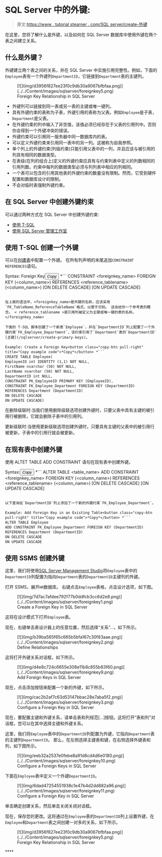 # SQL Server 中的外键:

> 原文:[https://www . tutorial stearner . com/SQL server/create-外键](https://www.tutorialsteacher.com/sqlserver/create-foreign-keys)

在这里，您将了解什么是外键，以及如何在 SQL Server 数据库中使用外键在两个表之间建立关系。

## 什么是外键？

外键建立两个表之间的关系，并在 SQL Server 中实施引用完整性。例如，下面的`Employee`表有一个外键列`DepartmentID`，它链接到`Department`表的主键列。

<figure>[![](img/d3956f827ee23f0c9db30a9067bfbfaa.png)](../../Content/images/sqlserver/foreignkey5.png) 

<figcaption>Foreign Key Relationship in SQL Server</figcaption>

</figure>

*   外键列可以链接到同一表或另一表的主键或唯一键列。
*   具有外键约束的表称为子表，外键引用的表称为父表。例如`Employee`是子表，`Department`是父表。
*   在外键约束的列中输入了非空值，该值必须已经存在于父表的引用列中。否则你会得到一个外键冲突的错误。
*   外键约束可以引用同一服务器中同一数据库内的表。
*   可以定义外键约束来引用同一表中的另一列。这被称为自我参照。
*   单个列上的外键约束(列级约束)只能引用父表中的一列，并且应该与被引用的列具有相同的数据类型。
*   在表级(在列的组合上)定义的外键约束应具有与约束列表中定义的列数相同的引用列数。约束中每列的数据类型必须与列列表中相应的列相同。
*   一个表可以包含的引用其他表的外键约束的数量没有限制。然而，它受到硬件配置和数据库设计的限制。
*   不会对临时表强制外键约束。

## 在 SQL Server 中创建外键约束

可以通过两种方式在 SQL Server 中创建外键约束:

*   [使用 T-SQL](#create-fk-using-tsql)
*   [使用 SQL Server 管理工作室](#create-fk-using-ssms)

## 使用 T-SQL 创建一个外键

可以在[创建表](/sqlserver/create-table)中配置一个外键。 在所有列声明的末尾追加`CONSTRAINT REFERENCES`语句。

Syntax: Foreign Key<button class="copy-btn pull-right" title="Copy example code">*Copy*</button> *```
CONSTRAINT <foreignkey_name> FOREIGN KEY (<column_name>)
REFERENCES <reference_tablename> (<column_name>)
[ON DELETE CASCADE]
[ON UPDATE CASCADE] 
```

在上面的语法中，<foreignkey_name>是外键的名称，应该采用`FK_TableName_ReferenceTableName`格式，以便于识别。 这会给你一个参考表的概念。 < reference_tablename >是引用列被定义为主键或唯一键的表的名称。</foreignkey_name>

下面的 T-SQL 脚本创建了一个新表`Employee`，并在`DepartmentID`列上配置了一个外键约束`FK_Employee_Department`，该约束引用了`Department`表的`DepartmentID` [主键](/sqlserver/create-primary-keys)。

Example: Create a Foreign Key<button class="copy-btn pull-right" title="Copy example code">*Copy*</button> *```
CREATE TABLE Employee(
EmployeeID int IDENTITY (1,1) NOT NULL,
FirstName nvarchar (50) NOT NULL,
LastName nvarchar (50) NOT NULL,
DepartmentID int NULL, 
CONSTRAINT PK_EmployeeID PRIMARY KEY (EmployeeID), 
CONSTRAINT FK_Employee_Department FOREIGN KEY (DepartmentID)
REFERENCES Department (DepartmentID)
ON DELETE CASCADE
ON UPDATE CASCADE) 
```

在删除级联时:当我们使用删除级联选项创建外键时，只要父表中具有主键的被引用行被删除，它就会删除子表中的引用列。

更新级联时:当使用更新级联选项创建外键时，只要具有主键的父表中的被引用行被更新，子表中的引用行就会被更新。

## 在现有表中创建外键

使用 ALTET TABLE ADD CONSTRAINT 语句在现有表中创建外键。

Syntax:<button class="copy-btn pull-right" title="Copy example code">*Copy*</button> *```
ALTER TABLE <table_name>
ADD CONSTRAINT <foreignkey_name> FOREIGN KEY (<column_name>)
REFERENCES <reference_tablename> (<column_name>)
[ON DELETE CASCADE]
[ON UPDATE CASCADE] 
```

以下查询在`DepartmentID`列上添加了一个新的外键约束`FK_Employee_Department`。

Example: Add Foreign Key in an Existing Table<button class="copy-btn pull-right" title="Copy example code">*Copy*</button> *```
ALTER TABLE Employee    
ADD CONSTRAINT FK_Employee_Department FOREIGN KEY (DepartmentID)     
REFERENCES Department (DepartmentID)     
ON DELETE CASCADE    
ON UPDATE CASCADE 
```

## 使用 SSMS 创建外键

这里，我们将使用[SQL Server Management Studio](/sqlserver/sql-server-management-studio)将`Employee`表中的`DepartmentID`列配置为指向`Department`表的`DepartmentID`主键列的外键。

打开 SSMS，展开`HR`数据库。 右键点击`Employee`表格，点击设计选项，如下图。

<figure>[![](img/7d7ac7afdee792f77b0ddfcb3cc6d2e8.png)](../../Content/images/sqlserver/foreignkey1.png) 

<figcaption>Create a Foreign Key in SQL Server</figcaption>

</figure>

这将在设计模式下打开`Employee`表。

现在，右键单击表设计器上的任意位置，然后选择“关系”...，如下所示。

<figure>[![](img/b39ba565f65c665b5bfa167c30f83aae.png)](../../Content/images/sqlserver/foreignkey2.png) 

<figcaption>Define Relationships</figcaption>

</figure>

这将打开外键关系对话框，如下所示。

<figure>[![](img/d4e8c724c6655e308e11b8c855b83f60.png)](../../Content/images/sqlserver/foreignkey9.png) 

<figcaption>Add Foreign Keys in SQL Server</figcaption>

</figure>

现在，点击添加按钮来配置一个新的外键，如下所示。

<figure>[![](img/cac2b2af7c63d53147bbac28e7aba5f2.png)](../../Content/images/sqlserver/foreignkey3.png) 

<figcaption>Configure a Foreign Key in SQL Server</figcaption>

</figure>

现在，要配置主键和外键关系，请单击表和列规范[...]按钮。这将打开“表和列”对话框，您可以在其中选择主键和外键关系。

这里，我们将`Employee`表中的`DepartmentID`列配置为外键，它指向`Department`表的主键列`DepartmentID`。 那么，在左侧选择主键表和键，在右侧选择外键表和列，如下图所示。

<figure>[![](img/eeb32a2537e0febe8a91d8cd4d6e0180.png)](../../Content/images/sqlserver/foreignkey10.png) 

<figcaption>Configure a Foreign Keys in SQL Server</figcaption>

</figure>

下面在`Employee`表中定义一个外键`DepartmentID`。

<figure>[![](img/6dad47254551938c1e47b4d2dd882a96.png)](../../Content/images/sqlserver/foreignkey11.png) 

<figcaption>Configure a Foreign Key in SQL Server</figcaption>

</figure>

单击确定创建关系，然后单击关闭关闭对话框。

现在，保存您的更改。这将通过在`Employee`表的`DepartmentID`列上设置外键，在`Employee`和`Department`表之间创建一对多的关系，如下所示。

<figure>[![](img/d3956f827ee23f0c9db30a9067bfbfaa.png)](../../Content/images/sqlserver/foreignkey5.png) 

<figcaption>Foreign Key Relationship in SQL Server</figcaption>

</figure>****